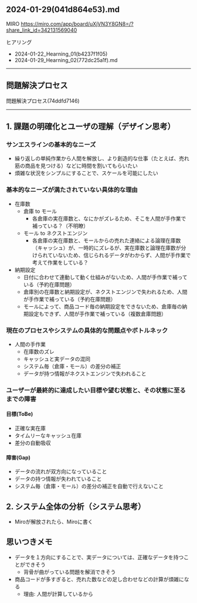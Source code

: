 2024-01-29(041d864e53).md
---

MIRO
https://miro.com/app/board/uXjVN3Y8GN8=/?share_link_id=342131569040


ヒアリング
- 2024-01-22_Hearning_01(b4237f1f05)
- 2024-01-29_Hearning_02(772dc25a1f).md

---
## 問題解決プロセス
問題解決プロセス(74ddfd7146)

---
## 1. 課題の明確化とユーザの理解（デザイン思考）
### サンエスラインの基本的なニーズ
- 繰り返しの単純作業から人間を解放し、より創造的な仕事（たとえば、売れ筋の商品を見つける）などに時間を割いてもらいたい
- 煩雑な状況をシンプルにすることで、スケールを可能にしたい

### 基本的なニーズが満たされていない具体的な理由
- 在庫数
  - 倉庫 to モール
    - 各倉庫の実在庫数と、なにかがズレるため、そこを人間が手作業で補っている？（不明瞭）
  - モール to ネクストエンジン
    - 各倉庫の実在庫数と、モールからの売れた連絡による論理在庫数（キャッシュ）が、一時的にズレるが、実在庫数と論理在庫数が分けられていないため、信じられるデータがわからず、人間が手作業で考えて作業をしている？
- 納期設定
  - 日付に合わせて連動して動く仕組みがないため、人間が手作業で補っている（予約在庫問題）
  - 倉庫別の在庫数と納期設定が、ネクストエンジンで失われるため、人間が手作業で補っている（予約在庫問題）
  - モールによって、商品コード毎の納期設定をできないため、倉庫毎の納期設定もできず、人間が手作業で補っている（複数倉庫問題）

### 現在のプロセスやシステムの具体的な問題点やボトルネック
- 人間の手作業
  - 在庫数のズレ
  - キャッシュと実データの混同
  - システム毎（倉庫・モール）の差分の補正
  - データが持つ情報がネクストエンジンで失われること

### ユーザーが最終的に達成したい目標や望む状態と、その状態に至るまでの障害
#### 目標(ToBe)
- 正確な実在庫
- タイムリーなキャッシュ在庫
- 差分の自動吸収

#### 障害(Gap)
- データの流れが双方向になっていること
- データの持つ情報が失われていること
- システム毎（倉庫・モール）の差分の補正を自動で行えないこと

## 2. システム全体の分析（システム思考）
- Miroが解放されたら、Miroに書く

## 思いつきメモ
- データを１方向にすることで、実データについては、正確なデータを持つことができそう
  - 背骨が曲がっている問題を解消できそう
- 商品コードが多すぎると、売れた数などの足し合わせなどの計算が煩雑になる
  - 理由: 人間が計算しているから


